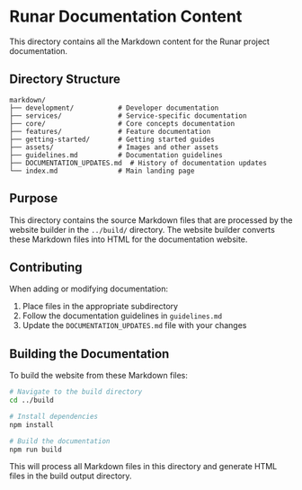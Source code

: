 # Runar Documentation Content

This directory contains all the Markdown content for the Runar project documentation.

## Directory Structure

```
markdown/
├── development/           # Developer documentation
├── services/              # Service-specific documentation
├── core/                  # Core concepts documentation
├── features/              # Feature documentation
├── getting-started/       # Getting started guides
├── assets/                # Images and other assets
├── guidelines.md          # Documentation guidelines
├── DOCUMENTATION_UPDATES.md  # History of documentation updates
└── index.md               # Main landing page
```

## Purpose

This directory contains the source Markdown files that are processed by the website builder in the `../build/` directory. The website builder converts these Markdown files into HTML for the documentation website.

## Contributing

When adding or modifying documentation:

1. Place files in the appropriate subdirectory
2. Follow the documentation guidelines in `guidelines.md`
3. Update the `DOCUMENTATION_UPDATES.md` file with your changes

## Building the Documentation

To build the website from these Markdown files:

```bash
# Navigate to the build directory
cd ../build

# Install dependencies
npm install

# Build the documentation
npm run build
```

This will process all Markdown files in this directory and generate HTML files in the build output directory. 